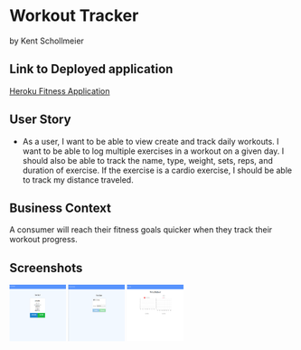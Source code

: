 # Workout Tracker

by Kent Schollmeier

## Link to Deployed application 

[Heroku Fitness Application](https://safe-bastion-74603.herokuapp.com/)

## User Story

* As a user, I want to be able to view create and track daily workouts. I want to be able to log multiple exercises in a workout on a given day. I should also be able to track the name, type, weight, sets, reps, and duration of exercise. If the exercise is a cardio exercise, I should be able to track my distance traveled.

## Business Context

A consumer will reach their fitness goals quicker when they track their workout progress.

## Screenshots 

<img src="https://raw.githubusercontent.com/jschollmeier/fitnessTracker/master/FTSS2.PNG" width="100" height="100"/>
<img src="https://raw.githubusercontent.com/jschollmeier/fitnessTracker/master/FTSS1.PNG" width="100" height="100"/>
<img src="https://raw.githubusercontent.com/jschollmeier/fitnessTracker/master/FTSS3.PNG" width="100" height="100"/>





